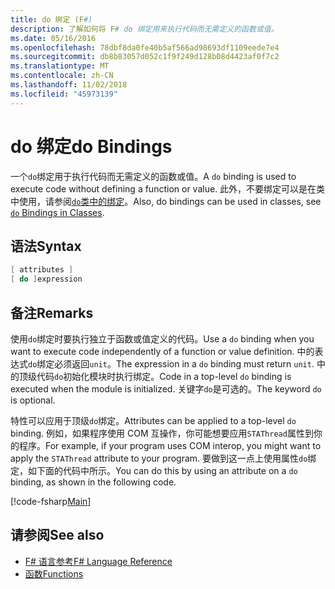 ```yaml
---
title: do 绑定 (F#)
description: 了解如何将 F# do 绑定用来执行代码而无需定义的函数或值。
ms.date: 05/16/2016
ms.openlocfilehash: 78dbf8da0fe40b5af566ad98693df1109eede7e4
ms.sourcegitcommit: db8b83057d052c1f9f249d128b08d4423af0f7c2
ms.translationtype: MT
ms.contentlocale: zh-CN
ms.lasthandoff: 11/02/2018
ms.locfileid: "45973139"
---
```

# <a name="do-bindings"></a><span data-ttu-id="a3a45-103">do 绑定</span><span class="sxs-lookup"><span data-stu-id="a3a45-103">do Bindings</span></span>

<span data-ttu-id="a3a45-104">一个`do`绑定用于执行代码而无需定义的函数或值。</span><span class="sxs-lookup"><span data-stu-id="a3a45-104">A `do` binding is used to execute code without defining a function or value.</span></span> <span data-ttu-id="a3a45-105">此外，不要绑定可以是在类中使用，请参阅[`do`类中的绑定](../members/do-bindings-in-classes.md)。</span><span class="sxs-lookup"><span data-stu-id="a3a45-105">Also, do bindings can be used in classes, see [`do` Bindings in Classes](../members/do-bindings-in-classes.md).</span></span>

## <a name="syntax"></a><span data-ttu-id="a3a45-106">语法</span><span class="sxs-lookup"><span data-stu-id="a3a45-106">Syntax</span></span>

```fsharp
[ attributes ]
[ do ]expression
```

## <a name="remarks"></a><span data-ttu-id="a3a45-107">备注</span><span class="sxs-lookup"><span data-stu-id="a3a45-107">Remarks</span></span>

<span data-ttu-id="a3a45-108">使用`do`绑定时要执行独立于函数或值定义的代码。</span><span class="sxs-lookup"><span data-stu-id="a3a45-108">Use a `do` binding when you want to execute code independently of a function or value definition.</span></span> <span data-ttu-id="a3a45-109">中的表达式`do`绑定必须返回`unit`。</span><span class="sxs-lookup"><span data-stu-id="a3a45-109">The expression in a `do` binding must return `unit`.</span></span> <span data-ttu-id="a3a45-110">中的顶级代码`do`初始化模块时执行绑定。</span><span class="sxs-lookup"><span data-stu-id="a3a45-110">Code in a top-level `do` binding is executed when the module is initialized.</span></span> <span data-ttu-id="a3a45-111">关键字`do`是可选的。</span><span class="sxs-lookup"><span data-stu-id="a3a45-111">The keyword `do` is optional.</span></span>

<span data-ttu-id="a3a45-112">特性可以应用于顶级`do`绑定。</span><span class="sxs-lookup"><span data-stu-id="a3a45-112">Attributes can be applied to a top-level `do` binding.</span></span> <span data-ttu-id="a3a45-113">例如，如果程序使用 COM 互操作，你可能想要应用`STAThread`属性到你的程序。</span><span class="sxs-lookup"><span data-stu-id="a3a45-113">For example, if your program uses COM interop, you might want to apply the `STAThread` attribute to your program.</span></span> <span data-ttu-id="a3a45-114">要做到这一点上使用属性`do`绑定，如下面的代码中所示。</span><span class="sxs-lookup"><span data-stu-id="a3a45-114">You can do this by using an attribute on a `do` binding, as shown in the following code.</span></span>

[!code-fsharp[Main](../../../../samples/snippets/fsharp/lang-ref-1/snippet201.fs)]

## <a name="see-also"></a><span data-ttu-id="a3a45-115">请参阅</span><span class="sxs-lookup"><span data-stu-id="a3a45-115">See also</span></span>

- [<span data-ttu-id="a3a45-116">F# 语言参考</span><span class="sxs-lookup"><span data-stu-id="a3a45-116">F# Language Reference</span></span>](../index.md)
- [<span data-ttu-id="a3a45-117">函数</span><span class="sxs-lookup"><span data-stu-id="a3a45-117">Functions</span></span>](index.md)
